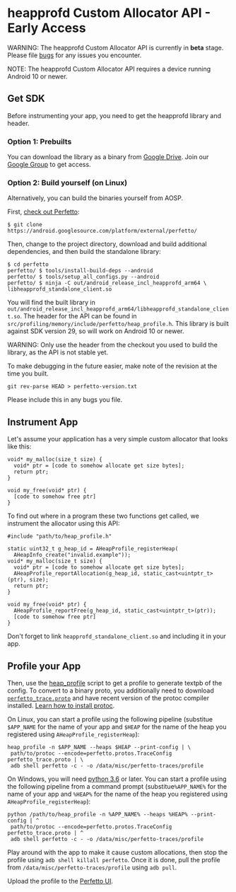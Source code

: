 # heapprofd Custom Allocator API - Early Access

WARNING: The heapprofd Custom Allocator API is currently in **beta** stage.
         Please file [bugs](https://github.com/google/perfetto/issues/new)
         for any issues you encounter.

NOTE: The heapprofd Custom Allocator API requires a device running Android
      10 or newer.

## Get SDK

Before instrumenting your app, you need to get the heapprofd library and
header.

### Option 1: Prebuilts

You can download the library as a binary from [Google Drive](
https://drive.google.com/drive/folders/15RPlGgAHWRSk7KquBqlQ7fsCaXnNaa6r
).
Join our [Google Group](https://groups.google.com/forum/#!forum/perfetto-dev)
to get access.

### Option 2: Build yourself (on Linux)

Alternatively, you can build the binaries yourself from AOSP.

First, [check out Perfetto](https://perfetto.dev/docs/contributing/build-instructions):

```
$ git clone https://android.googlesource.com/platform/external/perfetto/
```

Then, change to the project directory, download and build additional
dependencies, and then build the standalone library:

```
$ cd perfetto
perfetto/ $ tools/install-build-deps --android
perfetto/ $ tools/setup_all_configs.py --android
perfetto/ $ ninja -C out/android_release_incl_heapprofd_arm64 \
libheapprofd_standalone_client.so
```

You will find the built library in
`out/android_release_incl_heapprofd_arm64/libheapprofd_standalone_client.so`.
The header for the API can be found in
`src/profiling/memory/include/perfetto/heap_profile.h`. This library is built
against SDK version 29, so will work on Android 10 or newer.

WARNING: Only use the header from the checkout you used to build the library,
         as the API is not stable yet.

To make debugging in the future easier, make note of the revision at the time
you built.

```
git rev-parse HEAD > perfetto-version.txt
```
Please include this in any bugs you file.

## Instrument App

Let's assume your application has a very simple custom allocator that looks
like this:

```
void* my_malloc(size_t size) {
  void* ptr = [code to somehow allocate get size bytes];
  return ptr;
}

void my_free(void* ptr) {
  [code to somehow free ptr]
}
```

To find out where in a program these two functions get called, we instrument
the allocator using this API:

```
#include "path/to/heap_profile.h"

static uint32_t g_heap_id = AHeapProfile_registerHeap(
  AHeapInfo_create("invalid.example"));
void* my_malloc(size_t size) {
  void* ptr = [code to somehow allocate get size bytes];
  AHeapProfile_reportAllocation(g_heap_id, static_cast<uintptr_t>(ptr), size);
  return ptr;
}

void my_free(void* ptr) {
  AHeapProfile_reportFree(g_heap_id, static_cast<uintptr_t>(ptr));
  [code to somehow free ptr]
}
```

Don't forget to link `heapprofd_standalone_client.so` and including it in
your app.

## Profile your App

Then, use the [heap_profile](
https://raw.githubusercontent.com/google/perfetto/master/tools/heap_profile)
script to get a profile to generate textpb of the config.
To convert to a binary proto, you additionally need to download
[`perfetto_trace.proto`](
https://raw.githubusercontent.com/google/perfetto/master/protos/perfetto/trace/perfetto_trace.proto)
and have recent version of the protoc compiler installed.
[Learn how to install protoc](https://grpc.io/docs/protoc-installation).

On Linux, you can start a profile using the following pipeline (substitue
`$APP_NAME` for the name of your app and `$HEAP` for the name of the heap
you registered using `AHeapProfile_registerHeap`):

```
heap_profile -n $APP_NAME --heaps $HEAP --print-config | \
 path/to/protoc --encode=perfetto.protos.TraceConfig perfetto_trace.proto | \
 adb shell perfetto -c - -o /data/misc/perfetto-traces/profile
```

On Windows, you will need [python 3.6](https://www.python.org/downloads/) or
later. You can start a profile using the following pipeline from a command
prompt (substitue`%APP_NAME%` for the name of your app and `%HEAP%` for
the name of the heap you registered using `AHeapProfile_registerHeap`):

```
python /path/to/heap_profile -n %APP_NAME% --heaps %HEAP% --print-config | ^
 path/to/protoc --encode=perfetto.protos.TraceConfig perfetto_trace.proto | ^
 adb shell perfetto -c - -o /data/misc/perfetto-traces/profile
```

Play around with the app to make it cause custom allocations, then stop the
profile using `adb shell killall perfetto`. Once it is done, pull the profile
from `/data/misc/perfetto-traces/profile` using `adb pull`.

Upload the profile to the [Perfetto UI](https://ui.perfetto.dev).
